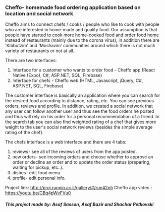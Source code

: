 ### Cheffo- homemade food ordering application based on location and social network

Cheffo aims to connect chefs / cooks / people who like to cook with people who are interested in home-made and quality food. Our assumption is that people have started to cook more home-cooked food and order food home instead of restaurants (mainly due to the corona virus), in addition there are 'Kibbutzim' and 'Moshavim' communities around which there is not much variety of restaurants or not at all.

There are two interfaces: 
1) Interface for a customer who wants to order food - Cheffo app (React Native (Expo), C#, ASP.NET, SQL, Firebase)
2) Interface for chefs - Cheffo web (HTML, Javascript, jQuery, C#, ASP.NET, SQL, Firebase)

The customer interface is basically an application where you can search for the desired food according to distance, rating, etc. You can see previous orders, reviews and profile. In addition, we created a social network that any user can follow another user and thus see the food orders he posted and thus will rely on his order for a personal recommendation of a friend. In the search tab you can also find weighted rating of a chef that gives more weight to the user's social network reviews (besides the simple average rating of the chef).

The chefs interface is a web interface and there are 4 tabs:
1) reviews- see all of the reviews of users from the app posted.
2) new orders- see incoming orders and choose whether to approve an order or decline an order and to update the order status (preparing, waiting for pickup, etc..).
3) dishes- edit food menu.
4) profile- edit personal info.

Project link: http://proj.ruppin.ac.il/gallery/#/rue42p5 Cheffo app video : https://youtu.be/CBq4pWvFVu0


##### This project made by: Asaf Sasson, Asaf Bazir and Shachar Petkovski

